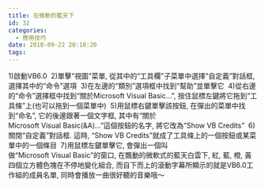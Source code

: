 ```yaml
---
title: 在微軟的藍天下
id: 32
categories:
  - 應用技巧
date: 2010-09-22 20:18:20
tags:
---
```


1)啟動VB6.0 
2)單擊“視圖”菜單, 從其中的“工具欄”子菜單中選擇“自定義”對話框, 選擇其中的“命令”選項 
3)在左邊的“類別”選項框中找到“幫助”並單擊它 
4)從右邊的“命令”選擇框中找到“關於Microsoft Visual Basic…”, 按住鼠標左鍵將它拖到“工具條”上(也可以拖到一個菜單中) 
5)用鼠標右鍵單擊該按鈕, 在彈出的菜單中找到“命名”, 它的後邊跟著一個文字框, 其中有“關於Microsoft Visual Basic(&A)…”這個按鈕的名字, 將它改為“Show VB Credits” 
6)關閉“自定義”對話框. 這時, “Show VB Credits”就成了工具條上的一個按鈕或某菜單中的一個條目 
7)用鼠標左鍵單擊它, 會彈出一個叫做“Microsoft Visual Basic”的窗口, 在飄動的微軟式的藍天白雲下, 紅, 藍, 橙, 黃四個立方體色塊在不停地變化組合, 而自下而上的滾動字幕所顯示的就是VB6.0工作組的成員名單, 同時會播放一曲很好聽的音樂哦～
